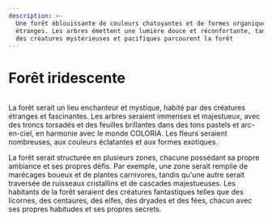 ```yaml
---
description: >-
  Une forêt éblouissante de couleurs chatoyantes et de formes organiques
  étranges. Les arbres émettent une lumière douce et réconfortante, tandis que
  des créatures mystérieuses et pacifiques parcourent la forêt
---
```


# Forêt iridescente

<figure><img src="../../.gitbook/assets/Jeem_A_dazzling_forest_of_shimmering_colors_and_strange_organic_6460d781-9f3a-4e97-b91f-01c54e298d74 (1).png" alt=""><figcaption></figcaption></figure>

La forêt serait un lieu enchanteur et mystique, habité par des créatures étranges et fascinantes. Les arbres seraient immenses et majestueux, avec des troncs torsadés et des feuilles brillantes dans des tons pastels et arc-en-ciel, en harmonie avec le monde COLORIA. Les fleurs seraient nombreuses, aux couleurs éclatantes et aux formes exotiques.

La forêt serait structurée en plusieurs zones, chacune possédant sa propre ambiance et ses propres défis. Par exemple, une zone serait remplie de marécages boueux et de plantes carnivores, tandis qu'une autre serait traversée de ruisseaux cristallins et de cascades majestueuses. Les habitants de la forêt seraient des créatures fantastiques telles que des licornes, des centaures, des elfes, des dryades et des fées, chacun avec ses propres habitudes et ses propres secrets.
